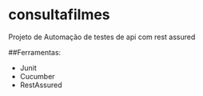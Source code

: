 # consultafilmes
Projeto de Automação de testes de api com rest assured

##Ferramentas:
- Junit
- Cucumber
- RestAssured